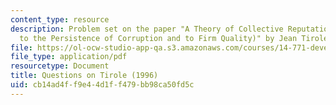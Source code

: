 ```yaml
---
content_type: resource
description: Problem set on the paper "A Theory of Collective Reputations (With Applications
  to the Persistence of Corruption and to Firm Quality)" by Jean Tirole.
file: https://ol-ocw-studio-app-qa.s3.amazonaws.com/courses/14-771-development-economics-microeconomic-issues-and-policy-models-fall-2008/cb14ad4ff9e44d1ff479bb98ca50fd5c_assn6.pdf
file_type: application/pdf
resourcetype: Document
title: Questions on Tirole (1996)
uid: cb14ad4f-f9e4-4d1f-f479-bb98ca50fd5c
---
```

